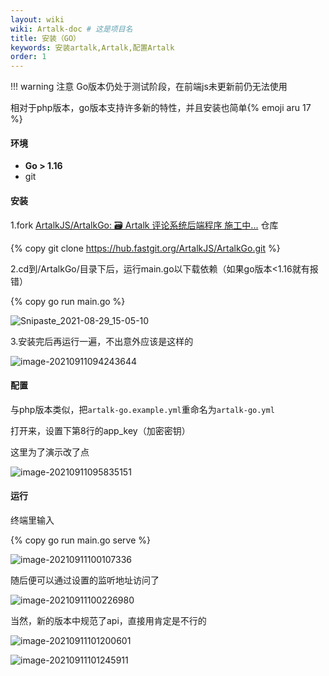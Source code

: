 ```yaml
---
layout: wiki
wiki: Artalk-doc # 这是项目名
title: 安装（GO）
keywords: 安装artalk,Artalk,配置Artalk
order: 1
---
```


!!! warning 注意
    Go版本仍处于测试阶段，在前端js未更新前仍无法使用

相对于php版本，go版本支持许多新的特性，并且安装也简单{% emoji aru 17 %}

#### 环境

- **Go > 1.16**
- git

#### 安装

1.fork [ArtalkJS/ArtalkGo: 🗃 Artalk 评论系统后端程序 施工中...](https://github.com/ArtalkJS/ArtalkGo) 仓库

{% copy git clone https://hub.fastgit.org/ArtalkJS/ArtalkGo.git %}

2.cd到/ArtalkGo/目录下后，运行main.go以下载依赖（如果go版本<1.16就有报错）

{% copy go run main.go %}

![Snipaste_2021-08-29_15-05-10](https://asstes.thun888.xyz/file/pic-bed/2021/09/8140e9b285f7724a0b19d6286b1775ee.webp)

3.安装完后再运行一遍，不出意外应该是这样的

![image-20210911094243644](https://asstes.thun888.xyz/file/pic-bed/2021/09/9588e34f11217da4250fb4bc3a79019c.webp)

#### 配置

与php版本类似，把`artalk-go.example.yml`重命名为`artalk-go.yml`

打开来，设置下第8行的app_key（加密密钥）

这里为了演示改了点

![image-20210911095835151](https://asstes.thun888.xyz/file/pic-bed/2021/09/bb9ae0f3da5cdc5b3e81215c5400404b.webp)

#### 运行

终端里输入

{% copy go run main.go serve %}

![image-20210911100107336](https://asstes.thun888.xyz/file/pic-bed/2021/09/c8449d00b4edf72cf9695db7e5b07dd5.png)

随后便可以通过设置的监听地址访问了

![image-20210911100226980](https://asstes.thun888.xyz/file/pic-bed/2021/09/934d8c97a469f39bb8d3d05a283e1356.png)

当然，新的版本中规范了api，直接用肯定是不行的

![image-20210911101200601](https://asstes.thun888.xyz/file/pic-bed/2021/09/90ce9be3b670668dedbf415bc0eff900.png)

![image-20210911101245911](https://asstes.thun888.xyz/file/pic-bed/2021/09/c429332083d37800f740dff38378f5dc.png)